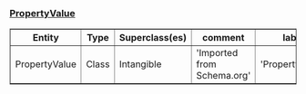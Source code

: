 ## <h3><a href="https://schema.org/PropertyValue">PropertyValue</a></h3><table border="1" class="dataframe">
  <thead>
    <tr style="text-align: center;">
      <th>Entity</th>
      <th>Type</th>
      <th>Superclass(es)</th>
      <th>comment</th>
      <th>label</th>
      <th>seeAlso</th>
    </tr>
  </thead>
  <tbody>
    <tr>
      <td>PropertyValue</td>
      <td>Class</td>
      <td>Intangible</td>
      <td>'Imported from Schema.org'</td>
      <td>'PropertyValue'</td>
      <td>None</td>
    </tr>
  </tbody>
</table>